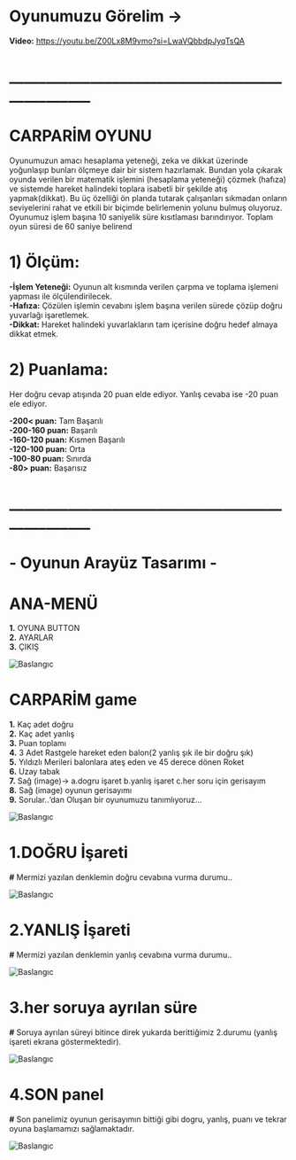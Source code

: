 # Oyunumuzu Görelim ->
**Video:** https://youtu.be/Z00Lx8M9vmo?si=LwaVQbbdpJyqTsQA

# ________________________________________________

# CARPARİM OYUNU
Oyunumuzun amacı hesaplama yeteneği, zeka ve dikkat üzerinde yoğunlaşıp bunları ölçmeye dair bir sistem hazırlamak. Bundan yola çıkarak oyunda verilen bir matematik işlemini (hesaplama yeteneği) çözmek (hafıza) ve sistemde hareket halindeki toplara isabetli bir şekilde atış yapmak(dikkat). 
Bu üç özelliği ön planda tutarak çalışanları sıkmadan onların seviyelerini rahat ve etkili bir biçimde belirlemenin yolunu bulmuş oluyoruz. 
Oyunumuz işlem başına 10 saniyelik süre kısıtlaması barındırıyor.
Toplam oyun süresi de 60 saniye belirend

# 1) Ölçüm:
**-İşlem Yeteneği:** Oyunun alt kısmında verilen çarpma ve toplama işlemeni yapması ile ölçülendirilecek.<br/>
**-Hafıza:** Çözülen işlemin cevabını işlem başına verilen sürede çözüp doğru yuvarlağı işaretlemek.<br/>
**-Dikkat:** Hareket halindeki yuvarlakların tam içerisine doğru hedef almaya dikkat etmek.<br/>

# 2) Puanlama:
Her doğru cevap atışında 20 puan elde ediyor. 
Yanlış cevaba ise -20 puan ele ediyor.

**-200< puan:** Tam Başarılı<br/>
**-200-160 puan:** Başarılı<br/>
**-160-120 puan:** Kısmen Başarılı<br/>
**-120-100 puan:** Orta<br/>
**-100-80 puan:** Sınırda<br/>
**-80> puan:** Başarısız
# ________________________________________________


# - Oyunun Arayüz Tasarımı -

# ANA-MENÜ 
**1.** OYUNA BUTTON<br/> 
**2.** AYARLAR<br/> 
**3.** ÇIKIŞ<br/>

![Baslangıc](https://i.hizliresim.com/dsout7n.png) 



# CARPARİM game
**1.** Kaç adet doğru<br/> 
**2.** Kaç adet yanlış<br/> 
**3.** Puan toplamı<br/> 
**4.** 3 Adet Rastgele hareket eden balon(2 yanlış şık ile bir doğru şık)<br/> 
**5.** Yıldızlı Merileri balonlara ateş eden ve 45 derece dönen Roket<br/> 
**6.** Uzay tabak<br/> 
**7.** Sağ (image)-> a.dogru işaret b.yanlış işaret c.her soru için gerisayım<br/> 
**8.** Sağ (image) oyunun gerisayımı<br/> 
**9.** Sorular..‘dan Oluşan bir oyunumuzu tanımlıyoruz…<br/> 
 
![Baslangıc](https://i.hizliresim.com/l38jgyz.png) 


# 1.DOĞRU İşareti
**#** Mermizi yazılan denklemin doğru cevabına vurma durumu..

![Baslangıc](https://i.hizliresim.com/o2nn4c7.png)<br/> 



# 2.YANLIŞ İşareti
**#** Mermizi yazılan denklemin yanlış cevabına vurma durumu..

![Baslangıc](https://i.hizliresim.com/33or4ne.png)<br/> 



# 3.her soruya ayrılan süre
**#** Soruya ayrılan süreyi bitince direk yukarda berittiğimiz
2.durumu (yanlış işareti ekrana göstermektedir).

![Baslangıc](https://i.hizliresim.com/aio72tp.png)<br/> 



# 4.SON panel
**#** Son panelimiz oyunun gerisayımın bittiği gibi dogru, yanlış, puanı 
ve tekrar oyuna başlamamızı sağlamaktadır.

![Baslangıc](https://i.hizliresim.com/12x0o20.png)<br/> 









